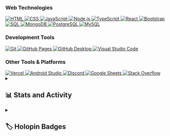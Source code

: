 <h3>Web Technologies</h3>

<a href="https://github.com/search?q=user%3ADenverCoder1+language%3Ahtml">
  <img alt="HTML" src="https://img.shields.io/badge/HTML-E34F26.svg?logo=html5&logoColor=white">
</a>
<a href="https://github.com/search?q=user%3ADenverCoder1+language%3Acss">
  <img alt="CSS" src="https://img.shields.io/badge/CSS-1572B6.svg?logo=css3&logoColor=white">
</a>
<a href="https://github.com/search?q=user%3ADenverCoder1+language%3Ajavascript">
  <img alt="JavaScript" src="https://img.shields.io/badge/JavaScript-F7DF1E.svg?logo=javascript&logoColor=black">
</a>
<a href="https://github.com/search?q=user%3ADenverCoder1+language%3Ajavascript">
  <img alt="Node.js" src="https://img.shields.io/badge/Node.js-43853D.svg?logo=node.js&logoColor=white">
</a>
<a href="https://github.com/search?q=user%3ADenverCoder1+language%3AtypeScript">
  <img alt="TypeScript" src="https://img.shields.io/badge/TypeScript-007ACC.svg?logo=typescript&logoColor=white">
</a>
<a href="#">
  <img alt="React" src="https://img.shields.io/badge/React-20232a.svg?logo=react&logoColor=%2361DAFB">
</a>
<a href="#">
  <img alt="Bootstrap" src="https://img.shields.io/badge/Bootstrap-7952B3.svg?logo=bootstrap&logoColor=white">
</a>

<!-- Database -->
<a href="#">
  <img alt="SQL" src="https://custom-icon-badges.demolab.com/badge/SQL-025E8C.svg?logo=database&logoColor=white">
</a>
<a href="#">
  <img alt="MongoDB" src="https://img.shields.io/badge/MongoDB-4ea94b.svg?logo=mongodb&logoColor=white">
</a>
<a href="#">
  <img alt="PostgreSQL" src="https://img.shields.io/badge/PostgreSQL-316192.svg?logo=postgresql&logoColor=white">
</a>
<a href="#">
  <img alt="MySQL" src="https://img.shields.io/badge/MySQL-00f.svg?logo=mysql&logoColor=white">
</a>

<h3>Development Tools</h3>

<a href="#">
  <img alt="Git" src="https://img.shields.io/badge/Git-F05033.svg?logo=git&logoColor=white">
</a>
<a href="#">
  <img alt="GitHub Pages" src="https://img.shields.io/badge/GitHub%20Pages-327FC7.svg?logo=github&logoColor=white">
</a>
<a href="#">
  <img alt="GitHub Desktop" src="https://img.shields.io/badge/GitHub%20Desktop-8034A9.svg?logo=github&logoColor=white">
</a>
<a href="#">
  <img alt="Visual Studio Code" src="https://img.shields.io/badge/Visual%20Studio%20Code-0078d7.svg?logo=visual-studio-code&logoColor=white">
</a>

<h3>Other Tools & Platforms</h3>

<a href="#">
  <img alt="Vercel" src="https://img.shields.io/badge/Vercel-000000.svg?logo=vercel&logoColor=white">
</a>
<a href="#">
  <img alt="Android Studio" src="https://img.shields.io/badge/Android%20Studio-008678.svg?logo=android-studio&logoColor=white">
</a>
<a href="#">
  <img alt="Discord" src="https://img.shields.io/badge/-Discord-5865F2.svg?logo=discord&logoColor=white">
</a>
<a href="#">
  <img alt="Google Sheets" src="https://img.shields.io/badge/Sheets-34A853.svg?logo=google%20sheets&logoColor=white">
</a>
<a href="#">
  <img alt="Stack Overflow" src="https://img.shields.io/badge/-Stack%20Overflow-FE7A16?logo=stack-overflow&logoColor=white">
</a>


<details> 
  <summary><h2>📊 Stats and Activity</h2></summary>

  <h3>🔥 Streak Stats</h3>

  <!-- GitHub Readme Streak Stats - https://github.com/DenverCoder1/github-readme-streak-stats -->
  <p>
    <a href="https://github.com/DenverCoder1/github-readme-streak-stats">
      <img title="🔥 Get streak stats for your profile at git.io/streak-stats" alt="DenverCoder1's streak" src="https://streak-stats.demolab.com/?user=DenverCoder1&theme=monokai-metallian&hide_border=true"/>
    </a>
    <p>🔥 Get streak stats for your profile at <a href="https://git.io/streak-stats">git.io/streak-stats</a></p>
  </p>

  <h3>💻 GitHub Profile Stats</h3>

  <!-- https://github.com/anuraghazra/github-readme-stats -->

  <a href="https://github.com/anuraghazra/github-readme-stats"><img alt="DenverCoder1's Github Stats" src="https://denvercoder1-github-readme-stats.vercel.app/api/?username=DenverCoder1&show_icons=true&include_all_commits=true&count_private=true&theme=react&hide_border=true&bg_color=1F222E&title_color=F85D7F&icon_color=F8D866" height="192px"/></a>
  <a href="https://github.com/anuraghazra/github-readme-stats"><img alt="DenverCoder1's Top Languages" src="https://denvercoder1-github-readme-stats.vercel.app/api/top-langs/?username=DenverCoder1&langs_count=8&layout=compact&theme=react&hide_border=true&bg_color=1F222E&title_color=F85D7F&icon_color=F8D866&hide=Jupyter%20Notebook,Roff" height="192px"/></a>
  <br/>

  <b>Note:</b> Top languages is only a metric of the languages my public code consists of and doesn't reflect experience or skill level.
  
  <!-- https://github.com/ashutosh00710/github-readme-activity-graph -->

  <a href="https://github.com/ashutosh00710/github-readme-activity-graph"><img alt="DenverCoder1's Activity Graph" src="https://github-readme-activity-graph.vercel.app/graph/?username=DenverCoder1&bg_color=1F222E&color=F8D866&line=F85D7F&point=FFFFFF&hide_border=true" /></a>

  <h3>⚡ Recent GitHub Activity</h3>

  <!-- https://github.com/jamesgeorge007/github-activity-readme -->
  <!--START_SECTION:activity-->

1. 🗣 Commented on [#9500](https://github.com/simple-icons/simple-icons/issues/9500) in [simple-icons/simple-icons](https://github.com/simple-icons/simple-icons)
2. 🗣 Commented on [#9687](https://github.com/simple-icons/simple-icons/issues/9687) in [simple-icons/simple-icons](https://github.com/simple-icons/simple-icons)
3. 🎉 Merged PR [#626](https://github.com/DenverCoder1/github-readme-streak-stats/pull/626) in [DenverCoder1/github-readme-streak-stats](https://github.com/DenverCoder1/github-readme-streak-stats)
4. 🗣 Commented on [#457](https://github.com/biati-digital/glightbox/issues/457) in [biati-digital/glightbox](https://github.com/biati-digital/glightbox)
5. 🗣 Commented on [#626](https://github.com/DenverCoder1/github-readme-streak-stats/issues/626) in [DenverCoder1/github-readme-streak-stats](https://github.com/DenverCoder1/github-readme-streak-stats)
<!--END_SECTION:activity-->

  <h3>🌟 Sponsors</h3>

  <!-- https://github.com/lowlighter/metrics/blob/master/source/plugins/sponsors/README.md -->
  <a href="https://github.com/sponsors/DenverCoder1/"><img src="https://raw.githubusercontent.com/DenverCoder1/DenverCoder1/main/metrics-sponsors.svg" /></a>

</details>

<details> 
  <summary><h2>🏷️ Holopin Badges</h2></summary>

  <p><a href="https://holopin.io/@denvercoder1"><img src="https://holopin.me/denvercoder1" alt="@denvercoder1&#39;s Holopin board"></a></p>
</details>
